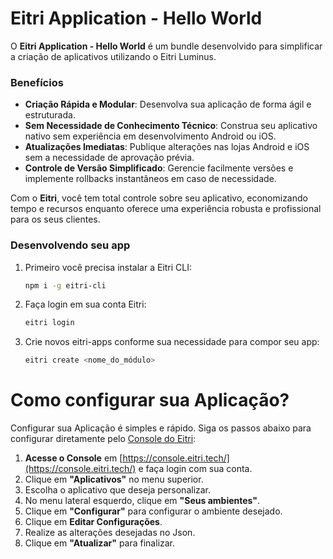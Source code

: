 # Eitri Application - Hello World

O **Eitri Application - Hello World** é um bundle desenvolvido para simplificar a criação de aplicativos utilizando o Eitri Luminus.

### Benefícios

- **Criação Rápida e Modular**: Desenvolva sua aplicação de forma ágil e estruturada.
- **Sem Necessidade de Conhecimento Técnico**: Construa seu aplicativo nativo sem experiência em desenvolvimento Android ou iOS.
- **Atualizações Imediatas**: Publique alterações nas lojas Android e iOS sem a necessidade de aprovação prévia.
- **Controle de Versão Simplificado**: Gerencie facilmente versões e implemente rollbacks instantâneos em caso de necessidade.

Com o **Eitri**, você tem total controle sobre seu aplicativo, economizando tempo e recursos enquanto oferece uma experiência robusta e profissional para os seus clientes.

### Desenvolvendo seu app

1. Primeiro você precisa instalar a Eitri CLI:
   ```bash
   npm i -g eitri-cli

2. Faça login em sua conta Eitri:
   ```bash
   eitri login

3. Crie novos eitri-apps conforme sua necessidade para compor seu app:
   ```bash
   eitri create <nome_do_módulo>


# Como configurar sua Aplicação?

Configurar sua Aplicação é simples e rápido. Siga os passos abaixo para configurar diretamente pelo [Console do Eitri](https://console.eitri.tech/):

1. **Acesse o Console** em [https://console.eitri.tech/](https://console.eitri.tech/) e faça login com sua conta.
2. Clique em **"Aplicativos"** no menu superior.
3. Escolha o aplicativo que deseja personalizar.
4. No menu lateral esquerdo, clique em **"Seus ambientes"**.
5. Clique em **"Configurar"** para configurar o ambiente desejado.
6. Clique em **Editar Configurações**.
7. Realize as alterações desejadas no Json.
8. Clique em **"Atualizar"** para finalizar.